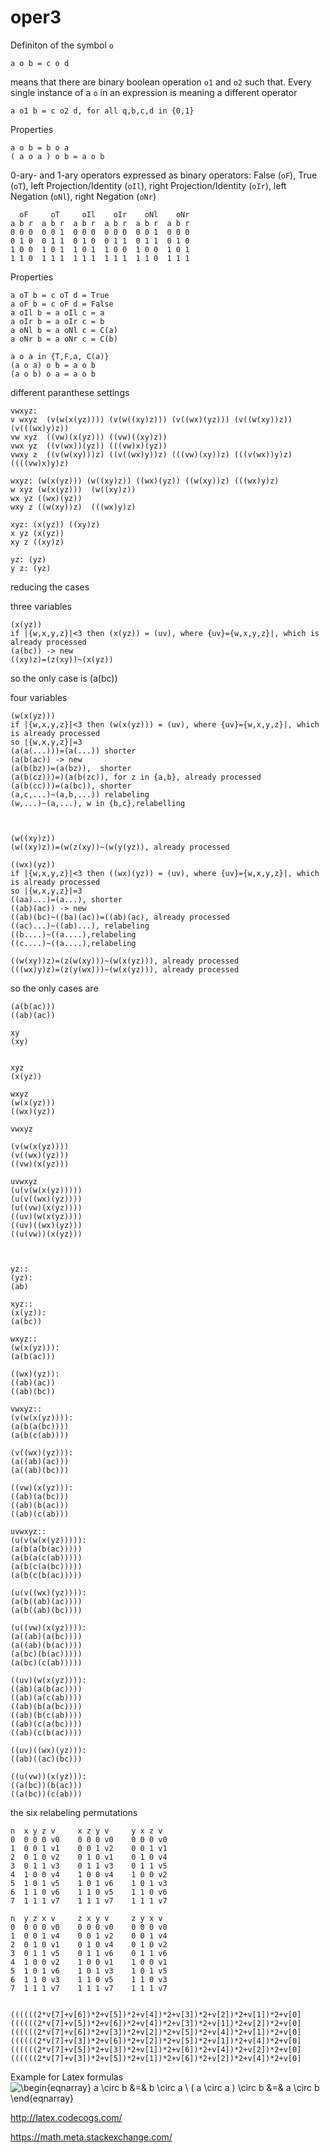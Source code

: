 # oper3
Definiton of the symbol `o`

    a o b = c o d
    
means that there are binary boolean operation `o1` and `o2` such that. Every single instance of a `o` in an expression is meaning a different operator

    a o1 b = c o2 d, for all q,b,c,d in {0,1}
    
Properties

    a o b = b o a
    ( a o a ) o b = a o b
    
      
0-ary- and 1-ary operators expressed as binary operators:
    False (`oF`), True (`oT`), 
    left Projection/Identity (`oIl`), right Projection/Identity (`oIr`), 
    left Negation (`oNl`), right Negation (`oNr`)

      oF     oT     oIl    oIr    oNl    oNr
    a b r  a b r  a b r  a b r  a b r  a b r
    0 0 0  0 0 1  0 0 0  0 0 0  0 0 1  0 0 0
    0 1 0  0 1 1  0 1 0  0 1 1  0 1 1  0 1 0
    1 0 0  1 0 1  1 0 1  1 0 0  1 0 0  1 0 1
    1 1 0  1 1 1  1 1 1  1 1 1  1 1 0  1 1 1

Properties

    a oT b = c oT d = True
    a oF b = c oF d = False
    a oIl b = a oIl c = a
    a oIr b = a oIr c = b
    a oNl b = a oNl c = C(a) 
    a oNr b = a oNr c = C(b)
    
    a o a in {T,F,a, C(a)}
    (a o a) o b = a o b
    (a o b) o a = a o b 
    
different paranthese settings

    vwxyz:
    v wxyz  (v(w(x(yz)))) (v(w((xy)z))) (v((wx)(yz))) (v((w(xy))z)) (v(((wx)y)z))
    vw xyz  ((vw)(x(yz))) ((vw)((xy)z))
    vwx yz  ((v(wx))(yz)) (((vw)x)(yz))
    vwxy z  ((v(w(xy)))z) ((v((wx)y))z) (((vw)(xy))z) (((v(wx))y)z) ((((vw)x)y)z)
    
    wxyz: (w(x(yz))) (w((xy)z)) ((wx)(yz)) ((w(xy))z) (((wx)y)z)
    w xyz (w(x(yz)))  (w((xy)z))
    wx yz ((wx)(yz))
    wxy z ((w(xy))z)  (((wx)y)z)
    
    xyz: (x(yz)) ((xy)z)
    x yz (x(yz))
    xy z ((xy)z)
    
    yz: (yz)
    y z: (yz)    
 
 
 reducing the cases
 
 three variables
 
    (x(yz))
    if |{w,x,y,z}|<3 then (x(yz)) = (uv), where {uv}={w,x,y,z}|, which is already processed
    (a(bc)) -> new
    ((xy)z)=(z(xy))~(x(yz))
  so the only case is (a(bc))
 
 four variables
 
    (w(x(yz))) 
    if |{w,x,y,z}|<3 then (w(x(yz))) = (uv), where {uv}={w,x,y,z}|, which is already processed
    so |{w,x,y,z}|=3
    (a(a(...)))=(a(...)) shorter
    (a(b(ac)) -> new 
    (a(b(bz))=(a(bz)),  shorter
    (a(b(cz)))=)(a(b(zc)), for z in {a,b}, already processed
    (a(b(cc)))=(a(bc)), shorter
    (a,c,...)~(a,b,...)) relabeling
    (w,...)~(a,...), w in {b,c},relabelling



    (w((xy)z))
    (w((xy)z))=(w(z(xy))~(w(y(yz)), already processed

    ((wx)(yz))
    if |{w,x,y,z}|<3 then ((wx)(yz)) = (uv), where {uv}={w,x,y,z}|, which is already processed
    so |{w,x,y,z}|=3
    ((aa)...)=(a...), shorter
    ((ab)(ac)) -> new
    ((ab)(bc)~((ba)(ac))=((ab)(ac), already processed
    ((ac)...)~((ab)...), relabeling
    ((b....)~((a....),relabeling
    ((c....)~((a....),relabeling

    ((w(xy))z)=(z(w(xy)))~(w(x(yz))), already processed 
    (((wx)y)z)=(z(y(wx)))~(w(x(yz))), already processed 

so the only cases are

    (a(b(ac))) 
    ((ab)(ac))
    
    xy
    (xy)
    
    
    xyz
    (x(yz))

    wxyz
    (w(x(yz)))
    ((wx)(yz))

    vwxyz

    (v(w(x(yz))))
    (v((wx)(yz)))
    ((vw)(x(yz)))

    uvwxyz
    (u(v(w(x(yz)))))
    (u(v((wx)(yz))))
    (u((vw)(x(yz))))
    ((uv)(w(x(yz))))
    ((uv)((wx)(yz)))
    ((u(vw))(x(yz)))



    yz::
    (yz):
    (ab)
    
    xyz::
    (x(yz)):
    (a(bc))
    
    wxyz::
    (w(x(yz))):
    (a(b(ac)))
    
    ((wx)(yz)):
    ((ab)(ac))
    ((ab)(bc))
    
    vwxyz::
    (v(w(x(yz)))):
    (a(b(a(bc))))
    (a(b(c(ab))))
    
    (v((wx)(yz))):
    (a((ab)(ac)))
    (a((ab)(bc)))
    
    ((vw)(x(yz))):
    ((ab)(a(bc)))
    ((ab)(b(ac)))
    ((ab)(c(ab)))
    
    uvwxyz::
    (u(v(w(x(yz))))):
    (a(b(a(b(ac)))))
    (a(b(a(c(ab)))))
    (a(b(c(a(bc)))))
    (a(b(c(b(ac)))))

    (u(v((wx)(yz)))):
    (a(b((ab)(ac))))
    (a(b((ab)(bc))))

    (u((vw)(x(yz)))):
    (a((ab)(a(bc))))
    (a((ab)(b(ac))))
    (a(bc)(b(ac)))))
    (a(bc)(c(ab)))))

    ((uv)(w(x(yz)))):
    ((ab)(a(b(ac))))
    ((ab)(a(c(ab))))
    ((ab)(b(a(bc))))
    ((ab)(b(c(ab))))
    ((ab)(c(a(bc))))
    ((ab)(c(b(ac))))

    ((uv)((wx)(yz))):
    ((ab)((ac)(bc)))

    ((u(vw))(x(yz))):
    ((a(bc))(b(ac)))
    ((a(bc))(c(ab)))
    
the six relabeling permutations

    n  x y z v     x z y v     y x z v 
    0  0 0 0 v0    0 0 0 v0    0 0 0 v0
    1  0 0 1 v1    0 0 1 v2    0 0 1 v1
    2  0 1 0 v2    0 1 0 v1    0 1 0 v4
    3  0 1 1 v3    0 1 1 v3    0 1 1 v5
    4  1 0 0 v4    1 0 0 v4    1 0 0 v2
    5  1 0 1 v5    1 0 1 v6    1 0 1 v3
    6  1 1 0 v6    1 1 0 v5    1 1 0 v6
    7  1 1 1 v7    1 1 1 v7    1 1 1 v7
       
    n  y z x v     z x y v     z y x v 
    0  0 0 0 v0    0 0 0 v0    0 0 0 v0
    1  0 0 1 v4    0 0 1 v2    0 0 1 v4
    2  0 1 0 v1    0 1 0 v4    0 1 0 v2
    3  0 1 1 v5    0 1 1 v6    0 1 1 v6
    4  1 0 0 v2    1 0 0 v1    1 0 0 v1
    5  1 0 1 v6    1 0 1 v3    1 0 1 v5
    6  1 1 0 v3    1 1 0 v5    1 1 0 v3
    7  1 1 1 v7    1 1 1 v7    1 1 1 v7
    
    
    ((((((2*v[7]+v[6])*2+v[5])*2+v[4])*2+v[3])*2+v[2])*2+v[1])*2+v[0]
    ((((((2*v[7]+v[5])*2+v[6])*2+v[4])*2+v[3])*2+v[1])*2+v[2])*2+v[0]
    ((((((2*v[7]+v[6])*2+v[3])*2+v[2])*2+v[5])*2+v[4])*2+v[1])*2+v[0]
    ((((((2*v[7]+v[3])*2+v[6])*2+v[2])*2+v[5])*2+v[1])*2+v[4])*2+v[0]
    ((((((2*v[7]+v[5])*2+v[3])*2+v[1])*2+v[6])*2+v[4])*2+v[2])*2+v[0]
    ((((((2*v[7]+v[3])*2+v[5])*2+v[1])*2+v[6])*2+v[2])*2+v[4])*2+v[0]    
    
Example for Latex formulas    
![
\begin{eqnarray}  a \circ  b &=& b \circ a \\
( a \circ  a ) \circ b &=& a \circ b
\end{eqnarray}
](https://i.stack.imgur.com/i7G2A.png)

http://latex.codecogs.com/

https://math.meta.stackexchange.com/

